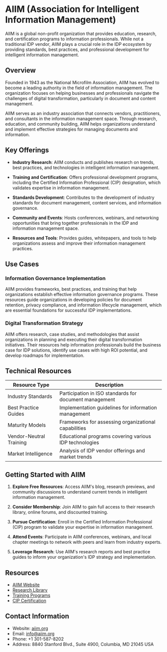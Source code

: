 # AIIM (Association for Intelligent Information Management)

AIIM is a global non-profit organization that provides education, research, and certification programs to information professionals. While not a traditional IDP vendor, AIIM plays a crucial role in the IDP ecosystem by providing standards, best practices, and professional development for intelligent information management.

## Overview

Founded in 1943 as the National Microfilm Association, AIIM has evolved to become a leading authority in the field of information management. The organization focuses on helping businesses and professionals navigate the challenges of digital transformation, particularly in document and content management.

AIIM serves as an industry association that connects vendors, practitioners, and consultants in the information management space. Through research, education, and community building, AIIM helps organizations understand and implement effective strategies for managing documents and information.

## Key Offerings

- **Industry Research**: AIIM conducts and publishes research on trends, best practices, and technologies in intelligent information management.

- **Training and Certification**: Offers professional development programs, including the Certified Information Professional (CIP) designation, which validates expertise in information management.

- **Standards Development**: Contributes to the development of industry standards for document management, content services, and information governance.

- **Community and Events**: Hosts conferences, webinars, and networking opportunities that bring together professionals in the IDP and information management space.

- **Resources and Tools**: Provides guides, whitepapers, and tools to help organizations assess and improve their information management practices.

## Use Cases

### Information Governance Implementation

AIIM provides frameworks, best practices, and training that help organizations establish effective information governance programs. These resources guide organizations in developing policies for document retention, privacy compliance, and information lifecycle management, which are essential foundations for successful IDP implementations.

### Digital Transformation Strategy

AIIM offers research, case studies, and methodologies that assist organizations in planning and executing their digital transformation initiatives. Their resources help information professionals build the business case for IDP solutions, identify use cases with high ROI potential, and develop roadmaps for implementation.

## Technical Resources

| Resource Type | Description |
|--------------|-------------|
| Industry Standards | Participation in ISO standards for document management |
| Best Practice Guides | Implementation guidelines for information management |
| Maturity Models | Frameworks for assessing organizational capabilities |
| Vendor-Neutral Training | Educational programs covering various IDP technologies |
| Market Intelligence | Analysis of IDP vendor offerings and market trends |

## Getting Started with AIIM

1. **Explore Free Resources**: Access AIIM's blog, research previews, and community discussions to understand current trends in intelligent information management.

2. **Consider Membership**: Join AIIM to gain full access to their research library, online forums, and discounted training.

3. **Pursue Certification**: Enroll in the Certified Information Professional (CIP) program to validate your expertise in information management.

4. **Attend Events**: Participate in AIIM conferences, webinars, and local chapter meetings to network with peers and learn from industry experts.

5. **Leverage Research**: Use AIIM's research reports and best practice guides to inform your organization's IDP strategy and implementation.

## Resources

- [AIIM Website](https://www.aiim.org/)
- [Research Library](https://www.aiim.org/research)
- [Training Programs](https://www.aiim.org/education-section)
- [CIP Certification](https://www.aiim.org/cip)

## Contact Information

- Website: [aiim.org](https://www.aiim.org/)
- Email: info@aiim.org
- Phone: +1 301-587-8202
- Address: 8840 Stanford Blvd., Suite 4900, Columbia, MD 21045 USA
